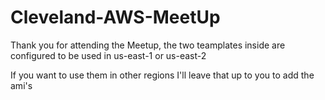 # Cleveland-AWS-MeetUp

Thank you for attending the Meetup, the two teamplates inside are configured to be used in us-east-1 or us-east-2

If you want to use them in other regions I'll leave that up to you to add the ami's 
